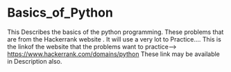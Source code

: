 # Basics_of_Python
This Describes the basics of the python programming.
These problems that are from the Hackerrank website .
It will use a very lot to Practice....
This is the linkof the website that the problems want to practice--> https://www.hackerrank.com/domains/python
These link may be available in Description also.
